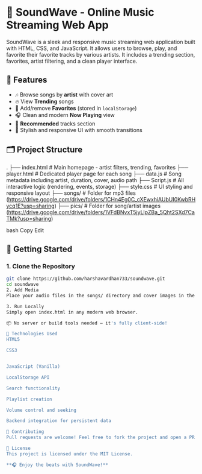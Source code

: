 # 🎵 SoundWave - Online Music Streaming Web App

SoundWave is a sleek and responsive music streaming web application built with HTML, CSS, and JavaScript. It allows users to browse, play, and favorite their favorite tracks by various artists. It includes a trending section, favorites, artist filtering, and a clean player interface.


## 🌟 Features

- 🎶 Browse songs by **artist** with cover art
- 🔥 View **Trending** songs
- 💖 Add/remove **Favorites** (stored in `localStorage`)
- 🎧 Clean and modern **Now Playing** view
- 🎲 **Recommended** tracks section
- 🎨 Stylish and responsive UI with smooth transitions

## 🗂️ Project Structure

.
├── index.html # Main homepage - artist filters, trending, favorites
├── player.html # Dedicated player page for each song
├── data.js # Song metadata including artist, duration, cover, audio path
├── Script.js # All interactive logic (rendering, events, storage)
├── style.css # UI styling and responsive layout
├── songs/ # Folder for mp3 files (https://drive.google.com/drive/folders/1CHn4Eg0C_cXEwxhiAUbUI0KwbRHycq1E?usp=sharing)
├── pics/ # Folder for song/artist images (https://drive.google.com/drive/folders/1VFdBNvxT5jyLlpZBa_5Qht2SXd7CaTMk?usp=sharing)

bash
Copy
Edit

## 🚀 Getting Started

### 1. Clone the Repository

```bash
git clone https://github.com/harshavardhan733/soundwave.git
cd soundwave
2. Add Media
Place your audio files in the songs/ directory and cover images in the pics/ directory, matching the paths specified in data.js.

3. Run Locally
Simply open index.html in any modern web browser.

📦 No server or build tools needed — it's fully client-side!

🧠 Technologies Used
HTML5

CSS3


JavaScript (Vanilla)

LocalStorage API

Search functionality

Playlist creation

Volume control and seeking

Backend integration for persistent data

🤝 Contributing
Pull requests are welcome! Feel free to fork the project and open a PR with improvements or new features.

📄 License
This project is licensed under the MIT License.

**🎧 Enjoy the beats with SoundWave!**
